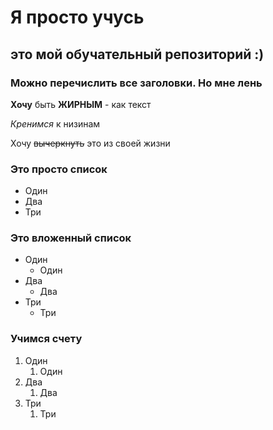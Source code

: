 # Я просто учусь
## это мой обучательный репозиторий :)
### Можно перечислить все заголовки. Но мне лень

**Хочу** быть **ЖИРНЫМ** - как текст

*Кренимся* к низинам

Хочу ~~вычеркнуть~~ это из своей жизни

### Это просто список
* Один
* Два
* Три

### Это вложенный список
* Один
	* Один
* Два
	* Два
* Три
	* Три

### Учимся счету
1. Один
	1. Один
1. Два
	1. Два
1. Три
	1. Три



